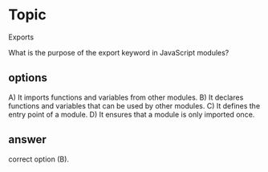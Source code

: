 # Topic
Exports
  
What is the purpose of the export keyword in JavaScript modules?

## options
A) It imports functions and variables from other modules.
B) It declares functions and variables that can be used by other modules.
C) It defines the entry point of a module.
D) It ensures that a module is only imported once.
## answer
correct option (B).